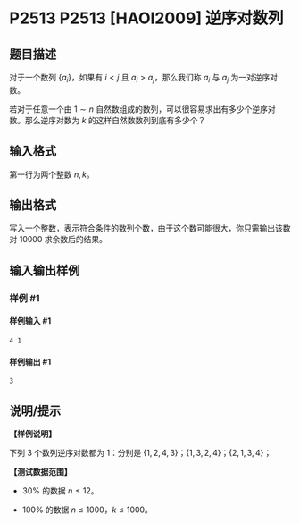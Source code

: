 # P2513 P2513 [HAOI2009] 逆序对数列

## 题目描述

对于一个数列 $\{a_i\}$，如果有 $i<j$ 且 $a_i>a_j$，那么我们称 $a_i$ 与 $a_j$ 为一对逆序对数。

若对于任意一个由 $1 \sim n$ 自然数组成的数列，可以很容易求出有多少个逆序对数。那么逆序对数为 $k$ 的这样自然数数列到底有多少个？

## 输入格式

第一行为两个整数 $n,k$。

## 输出格式

写入一个整数，表示符合条件的数列个数，由于这个数可能很大，你只需输出该数对 $10000$ 求余数后的结果。

## 输入输出样例

### 样例 #1

#### 样例输入 #1

```
4 1
```

#### 样例输出 #1

```
3
```

## 说明/提示

**【样例说明】**

下列 $3$ 个数列逆序对数都为 $1$：分别是 $\{1,2,4,3\}$；$\{1,3,2,4\}$；$\{2,1,3,4\}$；

**【测试数据范围】**

- $30\%$ 的数据 $n\le 12$。

- $100\%$ 的数据 $n\le 1000$，$k\le 1000$。
